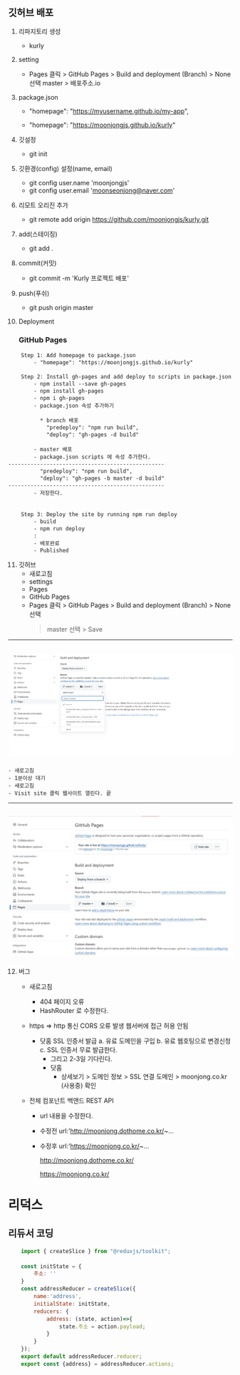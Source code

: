 ## 깃허브 배포

 1. 리파지토리 생성 
    - kurly
 
 2. setting
    - Pages 클릭 > GitHub Pages > Build and deployment (Branch) > None 선택 master > 배포주소.io
 
 3. package.json
    - "homepage": "https://myusername.github.io/my-app",

    - "homepage": "https://moonjongjs.github.io/kurly"

 
 4. 깃설정
    - git init
    
 5. 깃환경(config) 설정(name, email)
    - git config user.name 'moonjongjs' 
    - git config user.email 'moonseonjong@naver.com' 
 
 6. 리모트 오리진 추가 
    - git remote add origin https://github.com/moonjongjs/kurly.git
 
 7. add(스테이징)
    - git add .

 8. commit(커밋)
    - git commit -m 'Kurly 프로젝트 배포'
 
 9. push(푸쉬)
    - git push origin master

10. Deployment

    ### GitHub Pages
``````    
    Step 1: Add homepage to package.json
        - "homepage": "https://moonjongjs.github.io/kurly"

    Step 2: Install gh-pages and add deploy to scripts in package.json
        - npm install --save gh-pages
        - npm install gh-pages
        - npm i gh-pages
        - package.json 속성 추가하기

          * branch 배포      
            "predeploy": "npm run build",
            "deploy": "gh-pages -d build"
           
        - master 배포 
        - package.json scripts 에 속성 추가한다.
-------------------------------------------------      
          "predeploy": "npm run build",
          "deploy": "gh-pages -b master -d build"
-------------------------------------------------
        - 저장한다.    


    Step 3: Deploy the site by running npm run deploy
        - build
        - npm run deploy
        :
        - 배포완료
        - Published 

``````
11. 깃허브 
    - 새로고침
    - settings
    - Pages
    - GitHub Pages
    - Pages 클릭 > GitHub Pages > Build and deployment (Branch) > None 선택 
      > master 선택 > Save
---
![브랜치이미지](./img_md/브랜치_master.jpg)
---

    - 새로고침
    - 1분이상 대기
    - 새로고침
    - Visit site 클릭 웹사이트 열린다. 끝
---
![브랜치이미지](./img_md/배포주소.jpg)
---



12. 버그
    - 새로고침 
      * 404 페이지 오류
      * HashRouter 로 수정한다.
    - https => http 통신 CORS 오류 발생 웹서버에 접근 허용 안됨
      * 닷홈 SSL 인증서 발급
        a. 유료 도메인을 구입
        b. 유료 웹호팅으로 변경신청
        c. SSL 인증서 무료 발급한다.
        * 그리고 2-3일 기다린다.
        * 닷홈 
          - 상세보기 > 도메인 정보 > SSL 연결 도메인 >  moonjong.co.kr (사용중) 확인
    
    - 전체 컴포넌트 백앤드 REST API
        * url 내용을 수정한다.

        * 수정전
          url:'http://moonjong.dothome.co.kr/~...

        * 수정후
          url:'https://moonjong.co.kr/~...

            http://moonjong.dothome.co.kr/
            
            https://moonjong.co.kr/


# 리덕스 
## 리듀서 코딩
```javascript
    import { createSlice } from "@reduxjs/toolkit";

    const initState = {
        주소: ''
    }
    const addressReducer = createSlice({
        name:'address',
        initialState: initState,
        reducers: {
            address: (state, action)=>{
                state.주소 = action.payload;
            }
        }
    });
    export default addressReducer.reducer;
    export const {address} = addressReducer.actions;
```


   